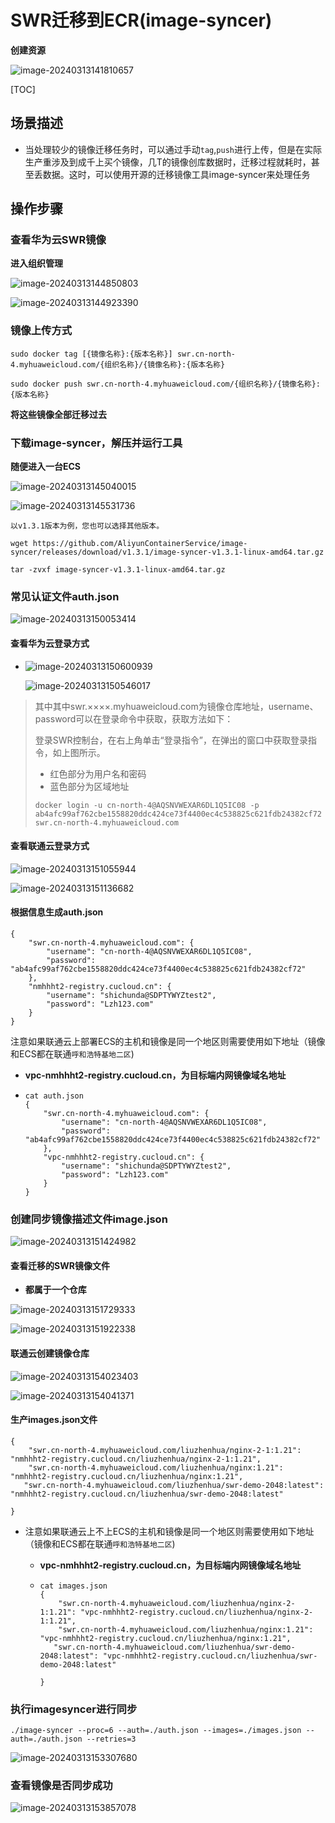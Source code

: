 # SWR迁移到ECR(image-syncer)

**创建资源**

![image-20240313141810657](https://github.com/liuzhenhua1223/Image/blob/master//img/001image-20240313141810657.png?raw=true?raw=true)

[TOC]

## 场景描述

- 当处理较少的镜像迁移任务时，可以通过手动`tag`,`push`进行上传，但是在实际生产重涉及到成千上买个镜像，几T的镜像创库数据时，迁移过程就耗时，甚至丢数据。这时，可以使用开源的迁移镜像工具image-syncer来处理任务

## 操作步骤

### 查看华为云SWR镜像

**进入组织管理**

![image-20240313144850803](https://github.com/liuzhenhua1223/Image/blob/master//img/001image-20240313144850803.png?raw=true)

![image-20240313144923390](https://github.com/liuzhenhua1223/Image/blob/master//img/001image-20240313144923390.png?raw=true)

### 镜像上传方式

```apl
sudo docker tag [{镜像名称}:{版本名称}] swr.cn-north-4.myhuaweicloud.com/{组织名称}/{镜像名称}:{版本名称}

sudo docker push swr.cn-north-4.myhuaweicloud.com/{组织名称}/{镜像名称}:{版本名称}
```

**将这些镜像全部迁移过去**

### 下载image-syncer，解压并运行工具

**随便进入一台ECS**

![image-20240313145040015](https://github.com/liuzhenhua1223/Image/blob/master//img/001image-20240313145040015.png?raw=true)

![image-20240313145531736](https://github.com/liuzhenhua1223/Image/blob/master//img/001image-20240313145531736.png?raw=true)

```apl
以v1.3.1版本为例，您也可以选择其他版本。

wget https://github.com/AliyunContainerService/image-syncer/releases/download/v1.3.1/image-syncer-v1.3.1-linux-amd64.tar.gz

tar -zvxf image-syncer-v1.3.1-linux-amd64.tar.gz
```

### 常见认证文件auth.json

![image-20240313150053414](https://github.com/liuzhenhua1223/Image/blob/master//img/001image-20240313150053414.png?raw=true)

#### 查看华为云登录方式

- ![image-20240313150600939](https://github.com/liuzhenhua1223/Image/blob/master//img/001image-20240313150600939.png?raw=true)

  ![image-20240313150546017](https://github.com/liuzhenhua1223/Image/blob/master//img/001image-20240313150546017.png?raw=true)

> 其中其中swr.××××.myhuaweicloud.com为镜像仓库地址，username、password可以在登录命令中获取，获取方法如下：
>
> 登录SWR控制台，在右上角单击“登录指令”，在弹出的窗口中获取登录指令，如上图所示。
>
> - 红色部分为用户名和密码
> - 蓝色部分为区域地址
>
> ```
> docker login -u cn-north-4@AQSNVWEXAR6DL1Q5IC08 -p ab4afc99af762cbe1558820ddc424ce73f4400ec4c538825c621fdb24382cf72 swr.cn-north-4.myhuaweicloud.com
> ```

#### 查看联通云登录方式

![image-20240313151055944](https://github.com/liuzhenhua1223/Image/blob/master//img/001image-20240313151055944.png?raw=true)

![image-20240313151136682](https://github.com/liuzhenhua1223/Image/blob/master//img/001image-20240313151136682.png?raw=true)

#### 根据信息生成auth.json

```apl
{
    "swr.cn-north-4.myhuaweicloud.com": {
        "username": "cn-north-4@AQSNVWEXAR6DL1Q5IC08",
        "password": "ab4afc99af762cbe1558820ddc424ce73f4400ec4c538825c621fdb24382cf72"
    },
    "nmhhht2-registry.cucloud.cn": {
        "username": "shichunda@SDPTYWYZtest2",
        "password": "Lzh123.com"
    }
}
```

注意如果联通云上部署ECS的主机和镜像是同一个地区则需要使用如下地址（镜像和ECS都在联通`呼和浩特基地二区`)

- **vpc-nmhhht2-registry.cucloud.cn，为目标端内网镜像域名地址**

- ```apl
  cat auth.json 
  {
      "swr.cn-north-4.myhuaweicloud.com": {
          "username": "cn-north-4@AQSNVWEXAR6DL1Q5IC08",
          "password": "ab4afc99af762cbe1558820ddc424ce73f4400ec4c538825c621fdb24382cf72"
      },
      "vpc-nmhhht2-registry.cucloud.cn": {
          "username": "shichunda@SDPTYWYZtest2",
          "password": "Lzh123.com"
      }
  }
  ```

  

### 创建同步镜像描述文件image.json

![image-20240313151424982](https://github.com/liuzhenhua1223/Image/blob/master//img/001image-20240313151424982.png?raw=true)

#### 查看迁移的SWR镜像文件

- **都属于一个仓库**

![image-20240313151729333](https://github.com/liuzhenhua1223/Image/blob/master//img/001image-20240313151729333.png?raw=true)

![image-20240313151922338](https://github.com/liuzhenhua1223/Image/blob/master//img/001image-20240313151922338.png?raw=true)

#### 联通云创建镜像仓库

![image-20240313154023403](https://github.com/liuzhenhua1223/Image/blob/master//img/001image-20240313154023403.png?raw=true)

![image-20240313154041371](https://github.com/liuzhenhua1223/Image/blob/master//img/001image-20240313154041371.png?raw=true)

#### 生产images.json文件

```apl
{
    "swr.cn-north-4.myhuaweicloud.com/liuzhenhua/nginx-2-1:1.21": "nmhhht2-registry.cucloud.cn/liuzhenhua/nginx-2-1:1.21",
    "swr.cn-north-4.myhuaweicloud.com/liuzhenhua/nginx:1.21": "nmhhht2-registry.cucloud.cn/liuzhenhua/nginx:1.21",
   "swr.cn-north-4.myhuaweicloud.com/liuzhenhua/swr-demo-2048:latest": "nmhhht2-registry.cucloud.cn/liuzhenhua/swr-demo-2048:latest"

}
```

- 注意如果联通云上不上ECS的主机和镜像是同一个地区则需要使用如下地址（镜像和ECS都在联通`呼和浩特基地二区`)

  - **vpc-nmhhht2-registry.cucloud.cn，为目标端内网镜像域名地址**

  - ```apl
    cat images.json 
    {
        "swr.cn-north-4.myhuaweicloud.com/liuzhenhua/nginx-2-1:1.21": "vpc-nmhhht2-registry.cucloud.cn/liuzhenhua/nginx-2-1:1.21",
        "swr.cn-north-4.myhuaweicloud.com/liuzhenhua/nginx:1.21": "vpc-nmhhht2-registry.cucloud.cn/liuzhenhua/nginx:1.21",
       "swr.cn-north-4.myhuaweicloud.com/liuzhenhua/swr-demo-2048:latest": "vpc-nmhhht2-registry.cucloud.cn/liuzhenhua/swr-demo-2048:latest"
    
    }
    
    ```

    

### 执行imagesyncer进行同步

```apl
./image-syncer --proc=6 --auth=./auth.json --images=./images.json --auth=./auth.json --retries=3
```

![image-20240313153307680](https://github.com/liuzhenhua1223/Image/blob/master//img/001image-20240313153307680.png?raw=true)

### 查看镜像是否同步成功

![image-20240313153857078](https://github.com/liuzhenhua1223/Image/blob/master//img/001image-20240313153857078.png?raw=true)